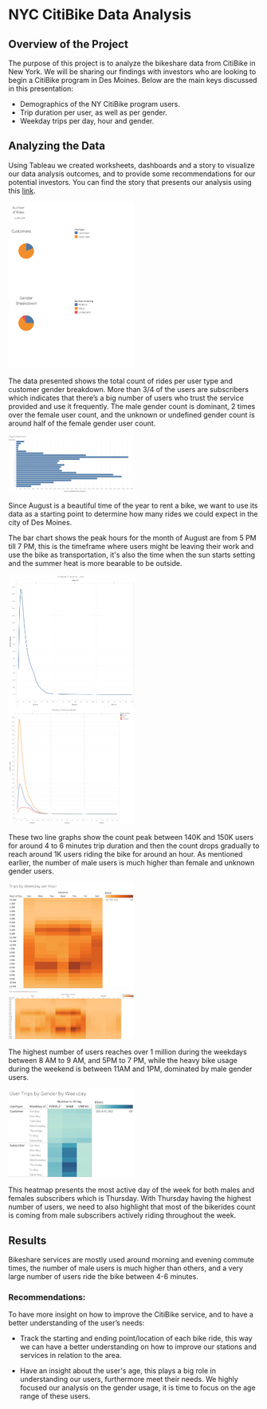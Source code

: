 # NYC CitiBike Data Analysis

## Overview of the Project

The purpose of this project is to analyze the bikeshare data from CitiBike in New York. We will be sharing our findings with investors who are looking to begin a CitiBike program in Des Moines. Below are the main keys discussed in this presentation:

- Demographics of the NY CitiBike  program users.
- Trip duration per user, as well as per gender.
- Weekday trips per day, hour and gender.

## Analyzing the Data

Using Tableau we created worksheets, dashboards and a story to visualize our data analysis outcomes, and to provide some recommendations for our potential investors. You can find the story that presents our analysis using this [link](https://public.tableau.com/app/profile/zeinab.bahsoun/viz/Bikesharing_16700573951020/NYCCitiBikeAnalysis?publish=yes). 


<img src="https://github.com/Zbahsoun/bikesharing/blob/main/Images/Customers%20Characteristics.png" width=50% height=40%>

The data presented shows the total count of rides per user type and customer gender breakdown. More than 3/4 of the users are subscribers which indicates that there’s a big number of users who trust the service provided and use it frequently. The male gender count is dominant, 2 times over the female user count, and the unknown or undefined gender count is around half of the female gender user count. 



<img src="https://github.com/Zbahsoun/bikesharing/blob/main/Images/August%20Peak%20Hours.png" width=50% height=50%>

Since August is a beautiful time of the year to rent a bike, we want to use its data as a starting point to determine how many rides we could expect in the city of Des Moines.

The bar chart shows the peak hours for the month of August are from 5 PM till 7 PM, this is the timeframe where users might be leaving their work and use the bike as transportation, it's also the time when the sun starts setting and the summer heat is more bearable to be outside. 



<img src="https://github.com/Zbahsoun/bikesharing/blob/main/Images/Checkout%20Times%20for%20Users.png" width=50% height=50%>
<img src="https://github.com/Zbahsoun/bikesharing/blob/main/Images/Checkout%20Times%20by%20Gender.png" width=50% height=50%>

These two line graphs show the count peak between 140K and 150K users for around 4 to 6 minutes trip duration and then the count drops gradually to reach around 1K users riding the bike for around an hour. As mentioned earlier, the number of male users is much higher than female and unknown gender users. 



<img src="https://github.com/Zbahsoun/bikesharing/blob/main/Images/Trips%20by%20Weekday%20per%20Hour.png" width=50% height=50%>
<img src="https://github.com/Zbahsoun/bikesharing/blob/main/Images/Trips%20by%20Gender(Weekday%20per%20Hour).png" width=50% height=50%>

The highest number of users reaches over 1 million during the weekdays between 8 AM to 9 AM, and 5PM to 7 PM, while the heavy bike usage during the weekend is between 11AM and 1PM, dominated by male gender users.



<img src="https://github.com/Zbahsoun/bikesharing/blob/main/Images/User%20Trips%20by%20Gender%20by%20Weekday.png" width=50% height=50%>

This heatmap presents the most active day of the week for both males and females subscribers which is Thursday. With Thursday having the highest number of users, we need to also highlight that most of the bikerides count is coming from male subscribers actively riding throughout the week. 

## Results

Bikeshare services are mostly used around morning and evening commute times, the number of male users is much higher than others, and a very large number of users ride the bike between 4-6 minutes.

### Recommendations:

To have more insight on how to improve the CitiBike service, and to have a better understanding of the user’s needs:

- Track the starting and ending point/location of each bike ride, this way we can have a better understanding on how to improve our stations and services in relation to the area.

- Have an insight about the user's age, this plays a big role in understanding our users, furthermore meet their needs. We highly focused our analysis on the gender usage, it is time to focus on the age range of these users.
